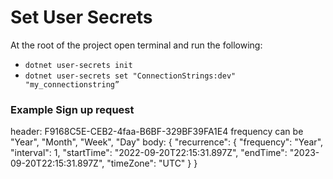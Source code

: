 # Set User Secrets

At the root of the project open terminal and run the following:

- ```dotnet user-secrets init```
- ```dotnet user-secrets set "ConnectionStrings:dev" "my_connectionstring”```


### Example Sign up request
header: 
F9168C5E-CEB2-4faa-B6BF-329BF39FA1E4
frequency can be "Year", "Month", "Week", "Day"
body:
{
  "recurrence": {
    "frequency": "Year",
    "interval": 1,
    "startTime": "2022-09-20T22:15:31.897Z",
    "endTime": "2023-09-20T22:15:31.897Z",
    "timeZone": "UTC"
  }
}